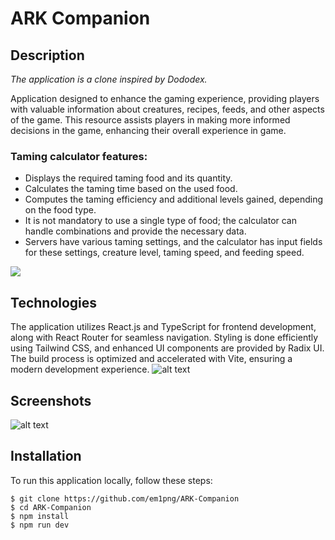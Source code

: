 # ARK Companion

## Description

*The application is a clone inspired by Dododex.* 

Application designed to enhance the gaming experience, providing players with valuable information about creatures, recipes, feeds, and other aspects of the game. This resource assists players in making more informed decisions in the game, enhancing their overall experience in game.

### Taming calculator features:
  - Displays the required taming food and its quantity.  
  - Calculates the taming time based on the used food.  
  - Computes the taming efficiency and additional levels gained, depending on the food type.  
  - It is not mandatory to use a single type of food; the calculator can handle combinations and provide the necessary data.  
  - Servers have various taming settings, and the calculator has input fields for these settings, creature level, taming speed, and feeding speed.
    
[<img src="https://i.imgur.com/zZFScbD.png">](https://ark-companion.vercel.app/)

## Technologies
The application utilizes React.js and TypeScript for frontend development, along with React Router for seamless navigation. Styling is done efficiently using Tailwind CSS, and enhanced UI components are provided by Radix UI. The build process is optimized and accelerated with Vite, ensuring a modern development experience.
![alt text](https://i.imgur.com/tnzw7Vg.png)

## Screenshots
![alt text](https://i.imgur.com/m9fSncX.png)

## Installation
To run this application locally, follow these steps:

```
$ git clone https://github.com/em1png/ARK-Companion
$ cd ARK-Companion
$ npm install
$ npm run dev
```
